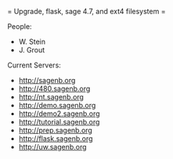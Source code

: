 = Upgrade, flask, sage 4.7, and ext4 filesystem =

People:

  * W. Stein
  * J. Grout

Current Servers:

  * http://sagenb.org
  * http://480.sagenb.org
  * http://nt.sagenb.org
  * http://demo.sagenb.org
  * http://demo2.sagenb.org
  * http://tutorial.sagenb.org
  * http://prep.sagenb.org
  * http://flask.sagenb.org
  * http://uw.sagenb.org
